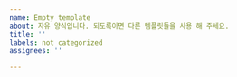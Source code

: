 ```yaml
---
name: Empty template
about: 자유 양식입니다. 되도록이면 다른 템플릿들을 사용 해 주세요.
title: ''
labels: not categorized
assignees: ''

---
```



